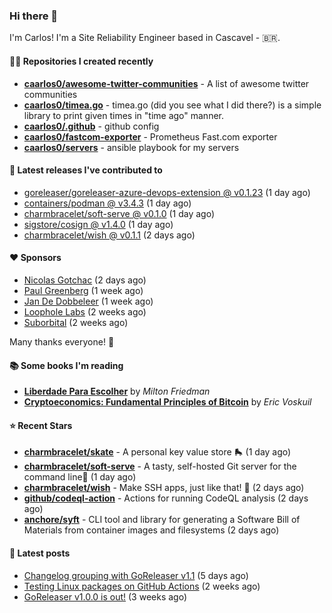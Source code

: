 ### Hi there 👋

I'm Carlos! I'm a Site Reliability Engineer based in Cascavel - 🇧🇷.

#### 👨‍💻 Repositories I created recently
- **[caarlos0/awesome-twitter-communities](https://github.com/caarlos0/awesome-twitter-communities)** - A list of awesome twitter communities
- **[caarlos0/timea.go](https://github.com/caarlos0/timea.go)** - timea.go (did you see what I did there?) is a simple library to print given times in &#34;time ago&#34; manner.
- **[caarlos0/.github](https://github.com/caarlos0/.github)** - github config
- **[caarlos0/fastcom-exporter](https://github.com/caarlos0/fastcom-exporter)** - Prometheus Fast.com exporter
- **[caarlos0/servers](https://github.com/caarlos0/servers)** - ansible playbook for my servers

#### 🚀 Latest releases I've contributed to


- [goreleaser/goreleaser-azure-devops-extension @ v0.1.23](https://github.com/goreleaser/goreleaser-azure-devops-extension/releases/tag/v0.1.23) (1 day ago)
- [containers/podman @ v3.4.3](https://github.com/containers/podman/releases/tag/v3.4.3) (1 day ago)
- [charmbracelet/soft-serve @ v0.1.0](https://github.com/charmbracelet/soft-serve/releases/tag/v0.1.0) (1 day ago)
- [sigstore/cosign @ v1.4.0](https://github.com/sigstore/cosign/releases/tag/v1.4.0) (1 day ago)
- [charmbracelet/wish @ v0.1.1](https://github.com/charmbracelet/wish/releases/tag/v0.1.1) (2 days ago)

#### ❤️ Sponsors
- [Nicolas Gotchac](https://github.com/ngotchac) (2 days ago)
- [Paul Greenberg](https://github.com/greenpau) (1 week ago)
- [Jan De Dobbeleer](https://github.com/JanDeDobbeleer) (1 week ago)
- [Loophole Labs](https://github.com/loopholelabs) (2 weeks ago)
- [Suborbital](https://github.com/suborbital) (2 weeks ago)

Many thanks everyone! 🙏

#### 📚 Some books I'm reading
- **[Liberdade Para Escolher](https://www.goodreads.com/book/show/17238591-liberdade-para-escolher)** by _Milton Friedman_
- **[Cryptoeconomics: Fundamental Principles of Bitcoin](https://www.goodreads.com/book/show/56919322-cryptoeconomics)** by _Eric Voskuil_

#### ⭐ Recent Stars


- **[charmbracelet/skate](https://github.com/charmbracelet/skate)** - A personal key value store 🛼 (1 day ago)
- **[charmbracelet/soft-serve](https://github.com/charmbracelet/soft-serve)** - A tasty, self-hosted Git server for the command line🍦 (1 day ago)
- **[charmbracelet/wish](https://github.com/charmbracelet/wish)** - Make SSH apps, just like that! 💫 (2 days ago)
- **[github/codeql-action](https://github.com/github/codeql-action)** - Actions for running CodeQL analysis (2 days ago)
- **[anchore/syft](https://github.com/anchore/syft)** - CLI tool and library for generating a Software Bill of Materials from container images and filesystems (2 days ago)

#### 📄 Latest posts
- [Changelog grouping with GoReleaser v1.1](https://carlosbecker.com/posts/goreleaser-changelog-groups/) (5 days ago)
- [Testing Linux packages on GitHub Actions](https://carlosbecker.com/posts/linux-pkgs-github-actions/) (2 weeks ago)
- [GoReleaser v1.0.0 is out!](https://carlosbecker.com/posts/goreleaser-v1/) (3 weeks ago)

